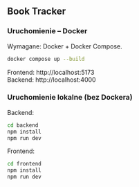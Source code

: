 ## Book Tracker

### Uruchomienie – Docker

Wymagane: Docker + Docker Compose.

```bash
docker compose up --build
```

Frontend: http://localhost:5173  
Backend: http://localhost:4000

### Uruchomienie lokalne (bez Dockera)

Backend:

```bash
cd backend
npm install
npm run dev
```

Frontend:

```bash
cd frontend
npm install
npm run dev
```
